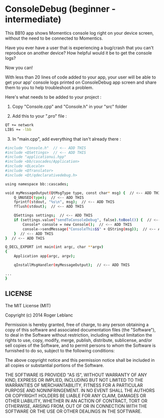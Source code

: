 ConsoleDebug (beginner - intermediate)
=========

This BB10 app shows Momentics console log right on your device screen, without the need to be connected to Momentics.

Have you ever have a user that is experiencing a bug/crash that you can't reproduce on another device? How helpful would it be to get the console logs?

Now you can!

With less than 20 lines of code added to your app, your user will be able to get your app' console logs printed on ConsoleDebug app screen and share them to you to help troubleshoot a problem.

Here's what needs to be added to your project :


1) Copy "Console.cpp" and "Console.h" in your "src" folder

2) Add this to your ".pro" file :
```sh
QT += network
LIBS += -lbb
```

3) In "main.cpp", add everything that isn't already there :

```sh
#include "Console.h"  // <-- ADD THIS
#include <QSettings>  // <-- ADD THIS
#include "applicationui.hpp"
#include <bb/cascades/Application>
#include <QLocale>
#include <QTranslator>
#include <Qt/qdeclarativedebug.h>

using namespace bb::cascades;

void myMessageOutput(QtMsgType type, const char* msg) {  // <-- ADD THIS
    Q_UNUSED(type);  // <-- ADD THIS
    fprintf(stdout, "%s\n", msg);  // <-- ADD THIS
    fflush(stdout);  // <-- ADD THIS

    QSettings settings;  // <-- ADD THIS
    if (settings.value("sendToConsoleDebug", false).toBool()) {  // <-- ADD THIS
        Console* console = new Console();  // <-- ADD THIS
        console->sendMessage("ConsoleThis$$" + QString(msg));  // <-- ADD THIS
    }  // <-- ADD THIS
}  // <-- ADD THIS

Q_DECL_EXPORT int main(int argc, char **argv)
{
    Application app(argc, argv);

    qInstallMsgHandler(myMessageOutput);  // <-- ADD THIS

...
}
```



LICENSE
--------------
The MIT License (MIT)

Copyright (c) 2014 Roger Leblanc

Permission is hereby granted, free of charge, to any person obtaining a copy of this software and associated documentation files (the "Software"), to deal in the Software without restriction, including without limitation the rights to use, copy, modify, merge, publish, distribute, sublicense, and/or sell copies of the Software, and to permit persons to whom the Software is furnished to do so, subject to the following conditions:

The above copyright notice and this permission notice shall be included in all copies or substantial portions of the Software.

THE SOFTWARE IS PROVIDED "AS IS", WITHOUT WARRANTY OF ANY KIND, EXPRESS OR IMPLIED, INCLUDING BUT NOT LIMITED TO THE WARRANTIES OF MERCHANTABILITY, FITNESS FOR A PARTICULAR PURPOSE AND NONINFRINGEMENT. IN NO EVENT SHALL THE AUTHORS OR COPYRIGHT HOLDERS BE LIABLE FOR ANY CLAIM, DAMAGES OR OTHER LIABILITY, WHETHER IN AN ACTION OF CONTRACT, TORT OR OTHERWISE, ARISING FROM, OUT OF OR IN CONNECTION WITH THE SOFTWARE OR THE USE OR OTHER DEALINGS IN THE SOFTWARE.
